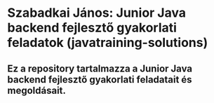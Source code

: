 # Szabadkai János: Junior Java backend fejlesztő gyakorlati feladatok (javatraining-solutions)
## Ez a repository tartalmazza a Junior Java backend fejlesztő gyakorlati feladatait és megoldásait.
